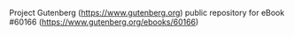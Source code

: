 Project Gutenberg (https://www.gutenberg.org) public repository for eBook #60166 (https://www.gutenberg.org/ebooks/60166)
